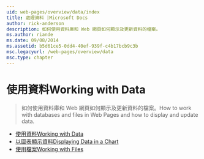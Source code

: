 ```yaml
---
uid: web-pages/overview/data/index
title: 處理資料 |Microsoft Docs
author: rick-anderson
description: 如何使用資料庫和 Web 網頁如何顯示及更新資料的檔案。
ms.author: riande
ms.date: 09/08/2014
ms.assetid: b5d61ce5-0dd4-40ef-939f-c4b17bcb9c3b
msc.legacyurl: /web-pages/overview/data
msc.type: chapter
---
```

<a name="working-with-data"></a><span data-ttu-id="926a9-103">使用資料</span><span class="sxs-lookup"><span data-stu-id="926a9-103">Working with Data</span></span>
====================
> <span data-ttu-id="926a9-104">如何使用資料庫和 Web 網頁如何顯示及更新資料的檔案。</span><span class="sxs-lookup"><span data-stu-id="926a9-104">How to work with databases and files in Web Pages and how to display and update data.</span></span>


- [<span data-ttu-id="926a9-105">使用資料</span><span class="sxs-lookup"><span data-stu-id="926a9-105">Working with Data</span></span>](5-working-with-data.md)
- [<span data-ttu-id="926a9-106">以圖表顯示資料</span><span class="sxs-lookup"><span data-stu-id="926a9-106">Displaying Data in a Chart</span></span>](7-displaying-data-in-a-chart.md)
- [<span data-ttu-id="926a9-107">使用檔案</span><span class="sxs-lookup"><span data-stu-id="926a9-107">Working with Files</span></span>](working-with-files.md)
